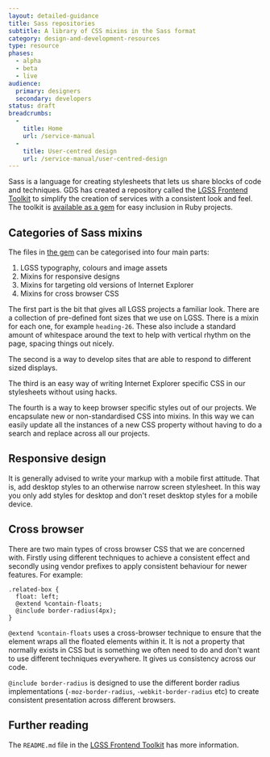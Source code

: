 ```yaml
---
layout: detailed-guidance
title: Sass repositories
subtitle: A library of CSS mixins in the Sass format
category: design-and-development-resources
type: resource
phases:
  - alpha
  - beta
  - live
audience:
  primary: designers
  secondary: developers
status: draft
breadcrumbs:
  -
    title: Home
    url: /service-manual
  -
    title: User-centred design
    url: /service-manual/user-centred-design
---
```


Sass is a language for creating stylesheets that lets us share blocks of code and techniques. GDS has created a repository called the [LGSS Frontend Toolkit][govuk_frontend_toolkit] to simplify the creation of services with a consistent look and feel. The toolkit is [available as a gem][govuk_frontend_toolkit_gem] for easy inclusion in Ruby projects.

## Categories of Sass mixins

The files in [the gem][govuk_frontend_toolkit_gem] can be categorised into four main parts:

1. LGSS typography, colours and image assets
2. Mixins for responsive designs
3. Mixins for targeting old versions of Internet Explorer
4. Mixins for cross browser CSS

The first part is the bit that gives all LGSS projects a familiar look. There are a collection of pre-defined font sizes that we use on LGSS. There is a mixin for each one, for example `heading-26`. These also include a standard amount of whitespace around the text to help with vertical rhythm on the page, spacing things out nicely.

The second is a way to develop sites that are able to respond to different sized displays.

The third is an easy way of writing Internet Explorer specific CSS in our stylesheets without using hacks.

The fourth is a way to keep browser specific styles out of our projects. We encapsulate new or non-standardised CSS into mixins. In this way we can easily update all the instances of a new CSS property without having to do a search and replace across all our projects.

## Responsive design

It is generally advised to write your markup with a mobile first attitude. That is, add desktop styles to an otherwise narrow screen stylesheet. In this way you only add styles for desktop and don't reset desktop styles for a mobile device.

## Cross browser

There are two main types of cross browser CSS that we are concerned with. Firstly using different techniques to achieve a consistent effect and secondly using vendor prefixes to apply consistent behaviour for newer features. For example:

    .related-box {
      float: left;
      @extend %contain-floats;
      @include border-radius(4px);
    }

`@extend %contain-floats` uses a cross-browser technique to ensure that the element wraps all the floated elements within it. It is not a property that normally exists in CSS but is something we often need to do and don't want to use different techniques everywhere. It gives us consistency across our code.

`@include border-radius` is designed to use the different border radius implementations (`-moz-border-radius`, `-webkit-border-radius` etc) to create consistent presentation across different browsers.

## Further reading

The `README.md` file in the [LGSS Frontend Toolkit][govuk_frontend_toolkit] has more information.

[govuk_frontend_toolkit]: https://github.com/alphagov/govuk_frontend_toolkit
[govuk_frontend_toolkit_gem]: https://github.com/alphagov/govuk_frontend_toolkit_gem
